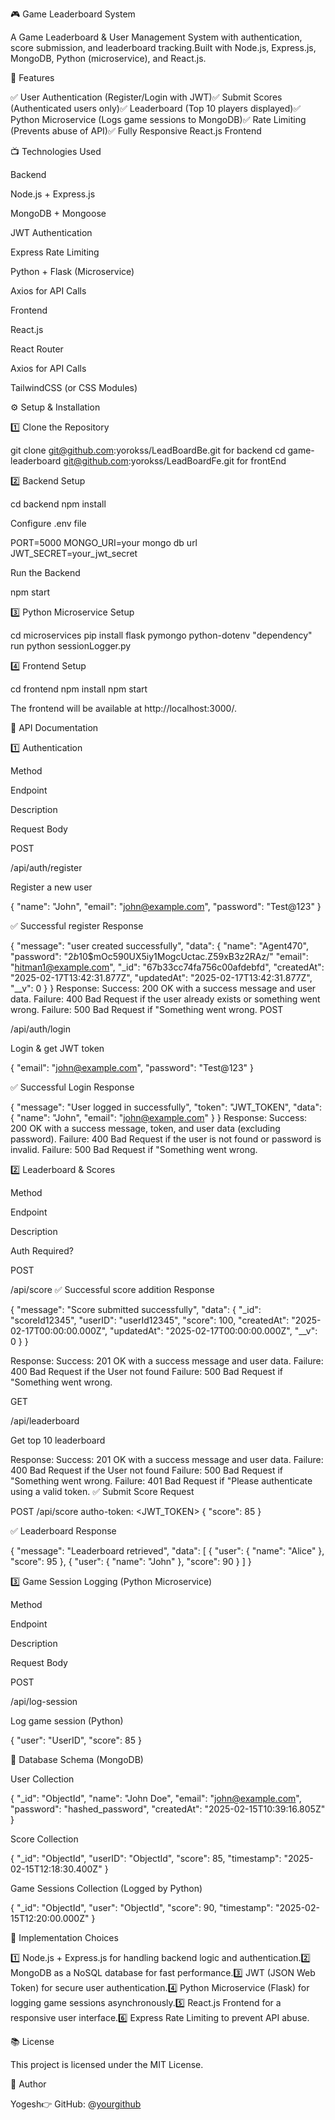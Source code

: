 
🎮 Game Leaderboard System

A Game Leaderboard & User Management System with authentication, score submission, and leaderboard tracking.Built with Node.js, Express.js, MongoDB, Python (microservice), and React.js.

🚀 Features

✅ User Authentication (Register/Login with JWT)✅ Submit Scores (Authenticated users only)✅ Leaderboard (Top 10 players displayed)✅ Python Microservice (Logs game sessions to MongoDB)✅ Rate Limiting (Prevents abuse of API)✅ Fully Responsive React.js Frontend

📺 Technologies Used

Backend

Node.js + Express.js

MongoDB + Mongoose

JWT Authentication

Express Rate Limiting

Python + Flask (Microservice)

Axios for API Calls

Frontend

React.js

React Router

Axios for API Calls

TailwindCSS (or CSS Modules)

⚙️ Setup & Installation

1️⃣ Clone the Repository

git clone git@github.com:yorokss/LeadBoardBe.git for backend 
cd game-leaderboard
git@github.com:yorokss/LeadBoardFe.git for frontEnd


2️⃣ Backend Setup

cd backend
npm install

Configure .env file

PORT=5000
MONGO_URI=your mongo db url
JWT_SECRET=your_jwt_secret

Run the Backend

npm start

3️⃣ Python Microservice Setup

cd microservices
pip install flask pymongo python-dotenv "dependency" 
run python sessionLogger.py


4️⃣ Frontend Setup

cd frontend
npm install
npm start

The frontend will be available at http://localhost:3000/.

📌 API Documentation

1️⃣ Authentication

Method

Endpoint

Description

Request Body

POST

/api/auth/register

Register a new user

{ "name": "John", "email": "john@example.com", "password": "Test@123" }

✅ Successful register Response

  {
    "message": "user created successfully",
    "data": {
        "name": "Agent470",
        "password": "$2b$10$mOc590UX5iy1MogcUctac.Z59xB3z2RAz/"
        "email": "hitman1@example.com",
        "_id": "67b33cc74fa756c00afdebfd",
        "createdAt": "2025-02-17T13:42:31.877Z",
        "updatedAt": "2025-02-17T13:42:31.877Z",
        "__v": 0
    }
}
Response:
Success: 200 OK with a success message and user data.
Failure: 400 Bad Request if the user already exists or something went wrong.
Failure: 500 Bad Request if "Something went wrong.
POST

/api/auth/login

Login & get JWT token

{ "email": "john@example.com", "password": "Test@123" }

✅ Successful Login Response

{
  "message": "User logged in successfully",
  "token": "JWT_TOKEN",
  "data": {
    "name": "John",
    "email": "john@example.com"
  }
}
Response:
Success: 200 OK with a success message, token, and user data (excluding password).
Failure: 400 Bad Request if the user is not found or password is invalid.
Failure: 500 Bad Request if "Something went wrong.

2️⃣ Leaderboard & Scores

Method

Endpoint

Description

Auth Required?

POST

/api/score
✅ Successful score addition Response

{
  "message": "Score submitted successfully",
  "data": {
    "_id": "scoreId12345",
    "userID": "userId12345",
    "score": 100,
    "createdAt": "2025-02-17T00:00:00.000Z",
    "updatedAt": "2025-02-17T00:00:00.000Z",
    "__v": 0
  }
} 

Response:
Success: 201 OK with a success message and user data.
Failure: 400 Bad Request if the User not found
Failure: 500 Bad Request if "Something went wrong.


GET

/api/leaderboard

Get top 10 leaderboard

Response:
Success: 201 OK with a success message and user data.
Failure: 400 Bad Request if the User not found
Failure: 500 Bad Request if "Something went wrong.
Failure: 401 Bad Request if "Please authenticate using a valid token.
✅ Submit Score Request

POST /api/score
autho-token: <JWT_TOKEN>
{
  "score": 85
}

✅ Leaderboard Response

{
  "message": "Leaderboard retrieved",
  "data": [
    { "user": { "name": "Alice" }, "score": 95 },
    { "user": { "name": "John" }, "score": 90 }
  ]
}

3️⃣ Game Session Logging (Python Microservice)

Method

Endpoint

Description

Request Body

POST

/api/log-session

Log game session (Python)

{ "user": "UserID", "score": 85 }

🐂 Database Schema (MongoDB)

User Collection

{
  "_id": "ObjectId",
  "name": "John Doe",
  "email": "john@example.com",
  "password": "hashed_password",
  "createdAt": "2025-02-15T10:39:16.805Z"
}

Score Collection

{
  "_id": "ObjectId",
  "userID": "ObjectId",
  "score": 85,
  "timestamp": "2025-02-15T12:18:30.400Z"
}

Game Sessions Collection (Logged by Python)

{
  "_id": "ObjectId",
  "user": "ObjectId",
  "score": 90,
  "timestamp": "2025-02-15T12:20:00.000Z"
}

🏰 Implementation Choices

1️⃣ Node.js + Express.js for handling backend logic and authentication.2️⃣ MongoDB as a NoSQL database for fast performance.3️⃣ JWT (JSON Web Token) for secure user authentication.4️⃣ Python Microservice (Flask) for logging game sessions asynchronously.5️⃣ React.js Frontend for a responsive user interface.6️⃣ Express Rate Limiting to prevent API abuse.


📚 License

This project is licensed under the MIT License.

👤 Author

Yogesh👉 GitHub: @[yourgithub](https://github.com/yorokss)
